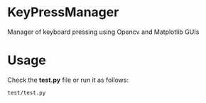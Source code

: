 # KeyPressManager
Manager of keyboard pressing using Opencv and Matplotlib GUIs

# Usage

Check the **test.py** file or run it as follows:

```bash
test/test.py
```

